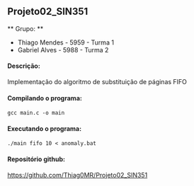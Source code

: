 ## Projeto02_SIN351

** Grupo: ** 

- Thiago Mendes - 5959 - Turma 1
- Gabriel Alves - 5988 - Turma 2

#### Descrição:

Implementação do algoritmo de substituição de páginas FIFO

#### Compilando o programa:

```
gcc main.c -o main
```

#### Executando o programa:

```
./main fifo 10 < anomaly.bat
```

#### Repositório github: 

https://github.com/Thiag0MR/Projeto02_SIN351